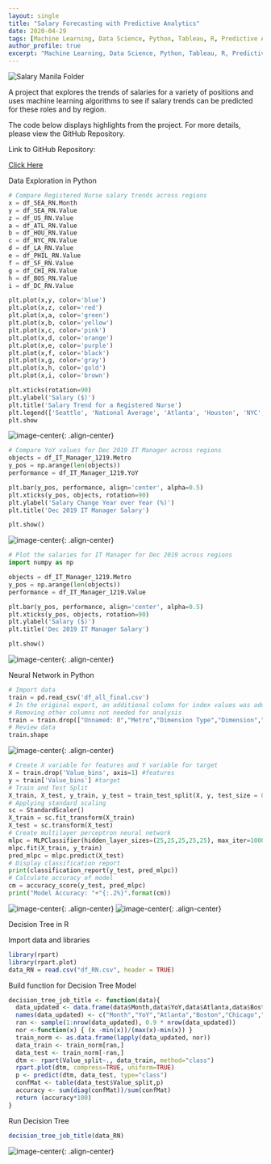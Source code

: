 ```yaml
---
layout: single
title: "Salary Forecasting with Predictive Analytics"
date: 2020-04-29
tags: [Machine Learning, Data Science, Python, Tableau, R, Predictive Analytics]
author_profile: true
excerpt: "Machine Learning, Data Science, Python, Tableau, R, Predictive Analytics"
---
```

![Salary Manila Folder](/images/salaries.jpeg "Salary Forecasting with Predictive Analytics")

A project that explores the trends of salaries for a variety of positions and uses machine learning algorithms to see if salary trends can be predicted for these roles and by region.

The code below displays highlights from the project. For more details, please view the GitHub Repository.

Link to GitHub Repository:

[Click Here](https://github.com/davidsuffolk/Salary-Forecasting-Predictive-Analytics)

Data Exploration in Python

```python
# Compare Registered Nurse salary trends across regions
x = df_SEA_RN.Month
y = df_SEA_RN.Value
z = df_US_RN.Value
a = df_ATL_RN.Value
b = df_HOU_RN.Value
c = df_NYC_RN.Value
d = df_LA_RN.Value
e = df_PHIL_RN.Value
f = df_SF_RN.Value
g = df_CHI_RN.Value
h = df_BOS_RN.Value
i = df_DC_RN.Value

plt.plot(x,y, color='blue')
plt.plot(x,z, color='red')
plt.plot(x,a, color='green')
plt.plot(x,b, color='yellow')
plt.plot(x,c, color='pink')
plt.plot(x,d, color='orange')
plt.plot(x,e, color='purple')
plt.plot(x,f, color='black')
plt.plot(x,g, color='gray')
plt.plot(x,h, color='gold')
plt.plot(x,i, color='brown')

plt.xticks(rotation=90)
plt.ylabel('Salary ($)')
plt.title('Salary Trend for a Registered Nurse')
plt.legend(['Seattle', 'National Average', 'Atlanta', 'Houston', 'NYC', 'LA', 'Philadelphia', 'SF', 'Chicago', 'Boston', 'Washington D.C.'],loc='center left', bbox_to_anchor=(1, 0.5))
plt.show
```
![image-center](/images/sf01.png){: .align-center}


```python
# Compare YoY values for Dec 2019 IT Manager across regions
objects = df_IT_Manager_1219.Metro
y_pos = np.arange(len(objects))
performance = df_IT_Manager_1219.YoY

plt.bar(y_pos, performance, align='center', alpha=0.5)
plt.xticks(y_pos, objects, rotation=90)
plt.ylabel('Salary Change Year over Year (%)')
plt.title('Dec 2019 IT Manager Salary')

plt.show()
```
![image-center](/images/sf02.png){: .align-center}

```python
# Plot the salaries for IT Manager for Dec 2019 across regions
import numpy as np

objects = df_IT_Manager_1219.Metro
y_pos = np.arange(len(objects))
performance = df_IT_Manager_1219.Value

plt.bar(y_pos, performance, align='center', alpha=0.5)
plt.xticks(y_pos, objects, rotation=90)
plt.ylabel('Salary ($)')
plt.title('Dec 2019 IT Manager Salary')

plt.show()
```
![image-center](/images/sf03.png){: .align-center}

Neural Network in Python

```python
# Import data
train = pd.read_csv('df_all_final.csv')
# In the original export, an additional column for index values was added so that needs to be removed.
# Removing other columns not needed for analysis
train = train.drop(["Unnamed: 0","Metro","Dimension Type","Dimension","Measure","Value"], axis = 1)
# Review data
train.shape
```
![image-center](/images/sf04.png){: .align-center}

```python
# Create X variable for features and Y variable for target
X = train.drop('Value_bins', axis=1) #features
y = train['Value_bins'] #target
# Train and Test Split
X_train, X_test, y_train, y_test = train_test_split(X, y, test_size = 0.2, random_state = 42)
# Applying standard scaling
sc = StandardScaler()
X_train = sc.fit_transform(X_train)
X_test = sc.transform(X_test)
# Create multilayer perceptron neural network
mlpc = MLPClassifier(hidden_layer_sizes=(25,25,25,25,25), max_iter=1000)
mlpc.fit(X_train, y_train)
pred_mlpc = mlpc.predict(X_test)
# Display classification report
print(classification_report(y_test, pred_mlpc))
# Calculate accuracy of model
cm = accuracy_score(y_test, pred_mlpc)
print("Model Accuracy: "+"{:.2%}".format(cm))
```
![image-center](/images/sf05.png){: .align-center}
![image-center](/images/sf06.png){: .align-center}

Decision Tree in R

Import data and libraries

```r
library(rpart)
library(rpart.plot)
data_RN = read.csv("df_RN.csv", header = TRUE)
```

Build function for Decision Tree Model

```r
decision_tree_job_title <- function(data){
  data_updated <- data.frame(data$Month,data$YoY,data$Atlanta,data$Boston,data$Chicago,data$Houston,data$Los.Angeles,data$National,data$New.York.City,data$Philadelphia,data$San.Francisco,data$Seattle,data$Washington.DC,data$Value_split)
  names(data_updated) <- c("Month","YoY","Atlanta","Boston","Chicago","Houston","Los_Angeles","National","New_York_City","Philadelphia","San_Francisco","Seattle","Washington_DC","Value_split")
  ran <- sample(1:nrow(data_updated), 0.9 * nrow(data_updated))
  nor <-function(x) { (x -min(x))/(max(x)-min(x)) }
  train_norm <- as.data.frame(lapply(data_updated, nor))
  data_train <- train_norm[ran,]
  data_test <- train_norm[-ran,]
  dtm <- rpart(Value_split~., data_train, method="class")
  rpart.plot(dtm, compress=TRUE, uniform=TRUE)
  p <- predict(dtm, data_test, type="class")
  confMat <- table(data_test$Value_split,p)
  accuracy <- sum(diag(confMat))/sum(confMat)
  return (accuracy*100)
}
```

Run Decision Tree

```r
decision_tree_job_title(data_RN)
```
![image-center](/images/sf07.png){: .align-center}
